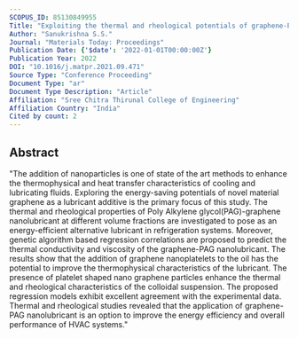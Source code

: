 ```yaml
---
SCOPUS_ID: 85130849955
Title: "Exploiting the thermal and rheological potentials of graphene-PAG nanolubricant for the development of energy efficient refrigeration systems"
Author: "Sanukrishna S.S."
Journal: "Materials Today: Proceedings"
Publication Date: {'$date': '2022-01-01T00:00:00Z'}
Publication Year: 2022
DOI: "10.1016/j.matpr.2021.09.471"
Source Type: "Conference Proceeding"
Document Type: "ar"
Document Type Description: "Article"
Affiliation: "Sree Chitra Thirunal College of Engineering"
Affiliation Country: "India"
Cited by count: 2
---
```


## Abstract
"The addition of nanoparticles is one of state of the art methods to enhance the thermophysical and heat transfer characteristics of cooling and lubricating fluids. Exploring the energy-saving potentials of novel material graphene as a lubricant additive is the primary focus of this study. The thermal and rheological properties of Poly Alkylene glycol(PAG)-graphene nanolubricant at different volume fractions are investigated to pose as an energy-efficient alternative lubricant in refrigeration systems. Moreover, genetic algorithm based regression correlations are proposed to predict the thermal conductivity and viscosity of the graphene-PAG nanolubricant. The results show that the addition of graphene nanoplatelets to the oil has the potential to improve the thermophysical characteristics of the lubricant. The presence of platelet shaped nano graphene particles enhance the thermal and rheological characteristics of the colloidal suspension. The proposed regression models exhibit excellent agreement with the experimental data. Thermal and rheological studies revealed that the application of graphene-PAG nanolubricant is an option to improve the energy efficiency and overall performance of HVAC systems."
